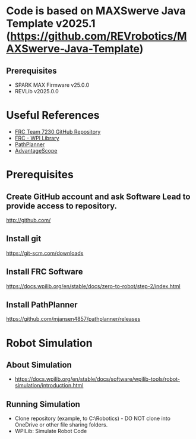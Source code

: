 # Code is based on MAXSwerve Java Template v2025.1 (https://github.com/REVrobotics/MAXSwerve-Java-Template)

## Prerequisites

* SPARK MAX Firmware v25.0.0
* REVLib v2025.0.0


# Useful References
- [FRC Team 7230 GitHub Repository](https://github.com/FRCTeam7230)
- [FRC - WPI Library](https://docs.wpilib.org/en/stable/index.html)
- [PathPlanner](https://pathplanner.dev/home.html)
- [AdvantageScope](https://github.com/Mechanical-Advantage/AdvantageScope)

# Prerequisites

## Create GitHub account and ask Software Lead to provide access to repository.
http://github.com/

## Install git
https://git-scm.com/downloads

## Install FRC Software
https://docs.wpilib.org/en/stable/docs/zero-to-robot/step-2/index.html

## Install PathPlanner
https://github.com/mjansen4857/pathplanner/releases


# Robot Simulation

## About Simulation
- https://docs.wpilib.org/en/stable/docs/software/wpilib-tools/robot-simulation/introduction.html

## Running Simulation
- Clone repository (example, to C:\Robotics) - DO NOT clone into OneDrive or other file sharing folders.
- WPILib: Simulate Robot Code

